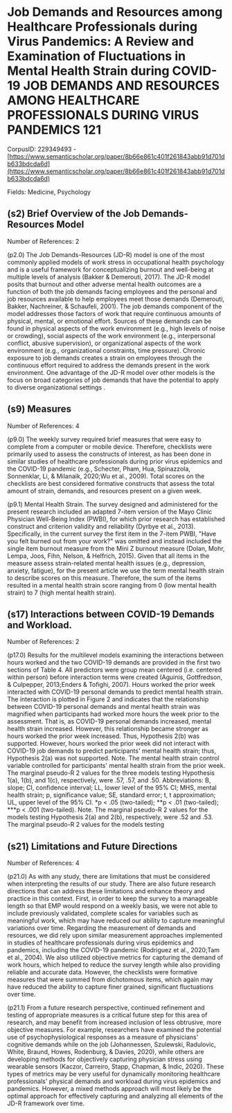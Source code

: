 # Job Demands and Resources among Healthcare Professionals during Virus Pandemics: A Review and Examination of Fluctuations in Mental Health Strain during COVID-19 JOB DEMANDS AND RESOURCES AMONG HEALTHCARE PROFESSIONALS DURING VIRUS PANDEMICS 121

CorpusID: 229349493 - [https://www.semanticscholar.org/paper/8b66e861c401f261843abb91d701db633bdcda6d](https://www.semanticscholar.org/paper/8b66e861c401f261843abb91d701db633bdcda6d)

Fields: Medicine, Psychology

## (s2) Brief Overview of the Job Demands-Resources Model
Number of References: 2

(p2.0) The Job Demands-Resources (JD-R) model is one of the most commonly applied models of work stress in occupational health psychology and is a useful framework for conceptualizing burnout and well-being at multiple levels of analysis (Bakker & Demerouti, 2017). The JD-R model posits that burnout and other adverse mental health outcomes are a function of both the job demands facing employees and the personal and job resources available to help employees meet those demands (Demerouti, Bakker, Nachreiner, & Schaufeli, 2001). The job demands component of the model addresses those factors of work that require continuous amounts of physical, mental, or emotional effort. Sources of these demands can be found in physical aspects of the work environment (e.g., high levels of noise or crowding), social aspects of the work environment (e.g., interpersonal conflict, abusive supervision), or organizational aspects of the work environment (e.g., organizational constraints, time pressure). Chronic exposure to job demands creates a strain on employees through the continuous effort required to address the demands present in the work environment. One advantage of the JD-R model over other models is the focus on broad categories of job demands that have the potential to apply to diverse organizational settings .
## (s9) Measures
Number of References: 4

(p9.0) The weekly survey required brief measures that were easy to complete from a computer or mobile device. Therefore, checklists were primarily used to assess the constructs of interest, as has been done in similar studies of healthcare professionals during prior virus epidemics and the COVID-19 pandemic (e.g., Schecter, Pham, Hua, Spinazzola, Sonnenklar, Li, & Milanaik, 2020;Wu et al., 2009). Total scores on the checklists are best considered formative constructs that assess the total amount of strain, demands, and resources present on a given week.

(p9.1) Mental Health Strain. The survey designed and administered for the present research included an adapted 7-item version of the Mayo Clinic Physician Well-Being Index (PWBI), for which prior research has established construct and criterion validity and reliability (Dyrbye et al., 2013). Specifically, in the current survey the first item in the 7-item PWBI, "Have you felt burned out from your work?" was omitted and instead included the single item burnout measure from the Mini Z burnout measure (Dolan, Mohr, Lempa, Joos, Fihn, Nelson, & Helfrich, 2015). Given that all items in the measure assess strain-related mental health issues (e.g., depression, anxiety, fatigue), for the present article we use the term mental health strain to describe scores on this measure. Therefore, the sum of the items resulted in a mental health strain score ranging from 0 (low mental health strain) to 7 (high mental health strain).
## (s17) Interactions between COVID-19 Demands and Workload.
Number of References: 2

(p17.0) Results for the multilevel models examining the interactions between hours worked and the two COVID-19 demands are provided in the first two sections of Table 4. All predictors were group mean centered (i.e. centered within person) before interaction terms were created (Aguinis, Gottfredson, & Culpepper, 2013;Enders & Tofighi, 2007). Hours worked the prior week interacted with COVID-19 personal demands to predict mental health strain. The interaction is plotted in Figure 2 and indicates that the relationship between COVID-19 personal demands and mental health strain was magnified when participants had worked more hours the week prior to the assessment. That is, as COVID-19 personal demands increased, mental health strain increased. However, this relationship became stronger as hours worked the prior week increased. Thus, Hypothesis 2(b) was supported. However, hours worked the prior week did not interact with COVID-19 job demands to predict participants' mental health strain; thus, Hypothesis 2(a) was not supported.  Note. The mental health strain control variable controlled for participants' mental health strain from the prior week. The marginal pseudo-R 2 values for the three models testing Hypothesis 1(a), 1(b), and 1(c), respectively, were .57, .57, and .50. Abbreviations: B, slope; CI, confidence interval; LL, lower level of the 95% CI; MHS, mental health strain; p, significance value; SE, standard error; t, t approximation; UL, upper level of the 95% CI. *p < .05 (two-tailed); **p < .01 (two-tailed); ***p < .001 (two-tailed).  Note. The marginal pseudo-R 2 values for the models testing Hypothesis 2(a) and 2(b), respectively, were .52 and .53. The marginal pseudo-R 2 values for the models testing
## (s21) Limitations and Future Directions
Number of References: 4

(p21.0) As with any study, there are limitations that must be considered when interpreting the results of our study. There are also future research directions that can address these limitations and enhance theory and practice in this context. First, in order to keep the survey to a manageable length so that EMP would respond on a weekly basis, we were not able to include previously validated, complete scales for variables such as meaningful work, which may have reduced our ability to capture meaningful variations over time. Regarding the measurement of demands and resources, we did rely upon similar measurement approaches implemented in studies of healthcare professionals during virus epidemics and pandemics, including the COVID-19 pandemic (Rodriguez et al., 2020;Tam et al., 2004). We also utilized objective metrics for capturing the demand of work hours, which helped to reduce the survey length while also providing reliable and accurate data. However, the checklists were formative measures that were summed from dichotomous items, which again may have reduced the ability to capture finer grained, significant fluctuations over time.

(p21.1) From a future research perspective, continued refinement and testing of appropriate measures is a critical future step for this area of research, and may benefit from increased inclusion of less obtrusive, more objective measures. For example, researchers have examined the potential use of psychophysiological responses as a measure of physicians' cognitive demands while on the job (Johannessen, Szulewski, Radulovic, White, Braund, Howes, Rodenburg, & Davies, 2020), while others are developing methods for objectively capturing physician stress using wearable sensors (Kaczor, Carreiro, Stapp, Chapman, & Indic, 2020). These types of metrics may be very useful for dynamically monitoring healthcare professionals' physical demands and workload during virus epidemics and pandemics. However, a mixed methods approach will most likely be the optimal approach for effectively capturing and analyzing all elements of the JD-R framework over time.
